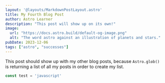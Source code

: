```yaml
---
layout: '@layouts/MarkdownPostLayout.astro'
title: My Fourth Blog Post
author: Astro Learner
description: "This post will show up on its own!"
image:
  url: "https://docs.astro.build/default-og-image.png"
  alt: "The word astro against an illustration of planets and stars."
pubDate: 2023-12-06
tags: ["astro", "successes"]
---
```


This post should show up with my other blog posts, because `Astro.glob()` is returning a list of all my posts in order to create my list.

```javascript
const test = 'javascript'
```
